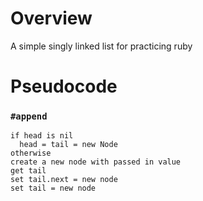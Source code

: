 # Overview
A simple singly linked list for practicing ruby

# Pseudocode
### `#append`
```
if head is nil
  head = tail = new Node
otherwise
create a new node with passed in value
get tail
set tail.next = new node
set tail = new node
```

